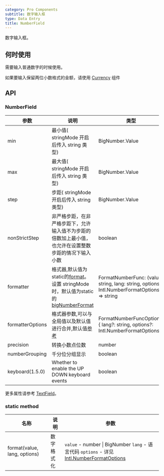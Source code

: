 ```yaml
---
category: Pro Components
subtitle: 数字输入框
type: Data Entry
title: NumberField
---
```


数字输入框。

## 何时使用

需要输入普通数字的时候使用。

如果要输入保留两位小数格式的金额，请使用 [Currency](/components-pro/currency/#Currency) 组件

## API

### NumberField

| 参数 | 说明   | 类型   | 默认值 |
| ---- | ------ | ------ | ------ |
| min  | 最小值( stringMode 开启后传入 string 类型) | BigNumber.Value |   Infinity  |
| max  | 最大值( stringMode 开启后传入 string 类型) | BigNumber.Value |   -Infinity   |
| step | 步距( stringMode 开启后传入 string 类型)   | BigNumber.Value |        |
| nonStrictStep | 非严格步距，在非严格步距下，允许输入值不为步距的倍数加上最小值，也允许在设置整数步距的情况下输入小数   | boolean | false |
| formatter | 格式器,默认值为static的[format](https://github.com/open-hand/choerodon-ui/blob/master/components-pro/number-field/NumberField.tsx)。设置 stringMode 时，默认值为static的[bigNumberFormat](https://github.com/open-hand/choerodon-ui/blob/master/components-pro/number-field/NumberField.tsx)  | FormatNumberFunc: (value: string, lang: string, options: Intl.NumberFormatOptions) => string |        |
| formatterOptions | 格式器参数,可以与全局值以及默认值进行合并,默认值[参考](https://github.com/open-hand/choerodon-ui/blob/master/components-pro/number-field/NumberField.tsx)   | FormatNumberFuncOptions: { lang?: string, options?: Intl.NumberFormatOptions } |        |
| precision | 转换小数点位数 | number |  |
| numberGrouping | 千分位分组显示 | boolean | true |
| keyboard(1.5.0) | Whether to enable the UP DOWN keyboard events | boolean | true |

更多属性请参考 [TextField](/components-pro/text-field/#TextField)。

### static method

| 名称 | 说明 | 参数 |
| --- | --- | --- |
| format(value, lang, options) | 数字格式化 | `value` - number \| BigNumber `lang` - 语言代码 `options` - 详见[Intl.NumberFormatOptions](https://developer.mozilla.org/zh-CN/docs/Web/JavaScript/Reference/Global_Objects/NumberFormat) |

<style>
.code-box .c7n-row {
  margin-bottom: .24rem;
}
</style>
